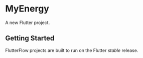 # MyEnergy

A new Flutter project.

## Getting Started

FlutterFlow projects are built to run on the Flutter _stable_ release.
